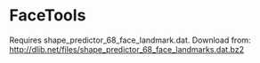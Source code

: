 # FaceTools
Requires shape_predictor_68_face_landmark.dat. Download from:
http://dlib.net/files/shape_predictor_68_face_landmarks.dat.bz2
